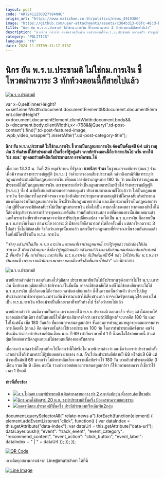```yaml
---
layout: post
code: "ART2411250827Y94NHC"
origin_url: "https://www.matichon.co.th/politics/news_4919380"
image: "https://github.com/user-attachments/assets/c384b313-06fc-48cd-bcc5-73edc00d837a"
title: "นิกร ยัน พ.ร.บ.ประชามติ ไม่ใช่กม.การเงิน ชี้โหวตผ่านวาระ 3 ทักท้วงตอนนี้ก็สายไปแล้ว"
description: "นายนิกร กล่าวว่า ตนมีความเป็นห่วง เพราะอยากให้พ.ร.บ.ประชามติ ออกมาเร็ว จริงๆแล้วไม่อยากให้ชะลอแม้แต่วันเดียว ถ้าเป็นแบบนี้ให้ไปตามเส้นทางดีกว่า"
category: "POLITICS"
language: "th"
date: 2024-11-25T09:11:17.513Z
---
```


# นิกร ยัน พ.ร.บ.ประชามติ ไม่ใช่กม.การเงิน ชี้โหวตผ่านวาระ 3 ทักท้วงตอนนี้ก็สายไปแล้ว

[![พ.ร.บ.ประชามติ](https://www.matichon.co.th/wp-content/uploads/2024/11/maichai1-1.jpg "maichai1")](https://www.matichon.co.th/wp-content/uploads/2024/11/maichai1-1.jpg)

var x=0;self.innerHeight?x=self.innerWidth:document.documentElement&&document.documentElement.clientHeight?x=document.documentElement.clientWidth:document.body&&(x=document.body.clientWidth),x<=768&&jQuery(".td-post-content").find(".td-post-featured-image, .wpb\_video\_wrapper").insertAfter(".ud-post-category-title");

#### **นิกร ยัน พ.ร.บ.ประชามติ ไม่ใช่กม.การเงิน ชี้ หากเป็นกฎหมายการเงิน ต้องเป็นตั้งแต่ปี 64 แล้ว เหตุเงิน 3 พันล้านที่ใช้ทำประชามติ เป็นเรื่องที่รู้อยู่แล้ว หากทักท้วงตอนนี้ถือว่าสายเกินไป หวั่น หากให้ ‘ปธ.กมธ.’ ทุกคณะร่วมตัดสินกับประธานสภา อาจผิดรธน.ได้**

เมื่อเวลา 13.30 น. วันที่ 25 พฤศจิกายน ที่รัฐสภา **นายนิกร จำนง** ในฐานะกรรมาธิการ (กมธ.) ร่วมเพื่อพิจารณาร่างพระราชบัญญัติ (พ.ร.บ.) ว่าด้วยการออกเสียงประชามติ กล่าวถึงกรณีที่มีการระบุว่ากฎหมายประชามติเป็นกฎหมายการเงิน เพื่อลดเวลาพักร่างกฎหมาย 180 วัน ว่า ตนเชื่อว่าร่างกฎหมายประชามติไม่เป็นกฎหมายการเงิน เพราะการสงสัยว่าเป็นกฎหมายการเงินหรือไม่ ร่างพระราชบัญญัติ (พ.ร.บ.) ทั้ง 4 ฉบับที่เสนอเข้ามาตนตรวจสอบดูแล้ว ประธานสภาลงนามชี้ไปแล้วว่า ไม่เป็นกฎหมายการเงิน ซึ่งหลักการในการพิจารณา ตามข้อบังคับการประชุมสภาหากสมมุติว่ามีใครสงสัยหรือประธานมองเห็นเองว่าเป็นกฎหมายการเงิน ก็จะชี้ว่าเป็นกฎหมายการเงิน และเมื่อประธานชี้ว่าเป็นกฎหมายการเงิน ผู้ที่ยื่นอาจจะมีข้อสงสัยว่าไม่เป็นกฎหมายการเงิน เมื่อไม่เป็น ตามกลไกของสภา หากตกลงกันไม่ได้ ก็ต้องเชิญประธานกรรมาธิการทุกคณะมาตัดสิน ร่วมกับประธานสภา แต่ขั้นตอนตรงนั้นมันเลยมาแล้ว และในระหว่างที่เราพิจารณาอาจจะมีการปรับปรุงเปลี่ยนแปลง จากไม่เป็น พ.ร.บ.การเงิน ก็กลายเป็น พ.ร.บ.การเงินขึ้นมา ก่อนจะโหวตวาระ 3 มีข้อสงสัยก็สามารถทำได้อีกครั้งหนึ่ง แต่สภาโหวตวาระ 3 ไปแล้ว ซึ่งไม่มีข้อสงสัย จึงถือว่าเลยจุดนั้นมาแล้ว และเป็นร่างกฎหมายที่พิจารณาเห็นชอบกันหมดแล้ว โดยไม่มีใครชี้ว่าเป็น พ.ร.บ.การเงิน

_“จริงๆ แล้วมันไม่เป็น พ.ร.บ.การเงิน และตอนที่เราทำกฎหมายนี้ เราก็รู้อยู่แล้วว่ามันต้องใช้เงิน จำนวน 3 พันกว่าล้านบาท ซึ่งถือว่ารู้อยู่ก่อนแล้ว แล้วมาแก้ว่าจะเอาสัดส่วนเกณฑ์ออกเสียงประชามติ 2 ชั้นหรือ 1 ชั้น เท่านั้นเอง และถ้าเป็น พ.ร.บ.การเงิน ก็เป็นตั้งแต่ปี 64 แล้ว ไม่ใช่มาเป็น พ.ร.บ.การเงินตอนนี้ เพราะเราแก้เพียงบางมาตรา และเมื่อเสร็จสิ้นชั้นสภาไปแล้ว”_ นายนิกรกล่าว

![พ.ร.บ.ประชามติ](https://www.matichon.co.th/wp-content/uploads/2024/11/S__50929838_0-1.jpg)

นายนิกรกล่าวต่อว่า ตอนที่เสนอไปวุฒิสภา ประธานสภายืนยันไปยังประธานวุฒิสภาว่าไม่ใช่ พ.ร.บ.การเงิน ซึ่งประธานวุฒิสภาก็นำเข้าพิจารณาในชั้นนั้น อาจจะมีข้อสงสัยได้ แต่ก็ไม่มีข้อสงสัยเพราะไม่ใช่ พ.ร.บ.การเงิน เมื่อถึงตอนนี้ถือว่าเลยเวลาข้อสงสัยมาแล้ว ซึ่งในความเห็นส่วนตัว ถ้าเราไปเชิญประธานกรรมาธิการทุกคณะมาร่วมกันพิจารณาแล้วใช้เสียงข้างมาก อาจจะผิดรัฐธรรมนูญได้ เพราะไม่เป็น พ.ร.บ.การเงิน หรือแม้จะเป็นก็เลยเวลาที่จะทักท้วงไป ซึ่งถือว่าสายไปแล้ว

นายนิกรกล่าวว่า ตนมีความเป็นห่วง เพราะอยากให้ พ.ร.บ.ประชามติ ออกมาเร็ว จริงๆ แล้วไม่อยากให้ชะลอแม้แต่วันเดียว ถ้าเป็นแบบนี้ให้ไปตามเส้นทางดีกว่า เพราะถ้ามีปัญหาก็จะบวกอีก 180 วัน และไม่ใช่แค่นั้น เมื่อ 180 วันแล้ว ขั้นตอนการเสนอทูลเกล้าฯ ขั้นตอนการทำกฎหมายลูกของคณะกรรมการการเลือกตั้ง (กกต.) อีก ต่อจากนั้นต้องใช้เวลาประมาณ​ 100 วัน ในการทำประชามติครั้งแรก ตนจึงประเมินว่าน่าจะทำประชามติต้นเดือน ม.ค. ปี 69 เท่ากับเราหายไป 1 ปี ซึ่งตนไม่ได้ชอบแบบนี้ ถ้าแต่สุ่มเสี่ยงต่อการผิดกฎหมายแม้ไม่ชอบตนก็ต้องยอมรับสภาพ

เมื่อถามว่า แสดงว่ามีโอกาสที่จะไปไกลกว่านี้ใช่หรือไม่ นายนิกรกล่าวว่า ตนเชื่อว่าการทำประชามติครั้งแรกอย่างไรก็ผ่านเพราะใช้รูปแบบอย่างง่ายของ ส.ส. ก็จะไปลงประชามติปลายปี 68 หรือต้นปี 69 แต่น่าจะเป็นต้นปี 69 มากกว่า ไม่มีทางหลีกเลี่ยง เพราะเมื่อพักร่างไว้ 180 วัน บวกกับทำประชามติอีก 3 เดือน รวมเป็น 9 เดือน ฉะนั้น รวมช่วงรอยต่อและการเสนอทูลเกล้าฯ ก็ใช้เวลาพอสมควร ก็เชื่อว่าใช้เวลา 1 ปีพอดี

#### ข่าวที่เกี่ยวข้อง

*   [![](https://www.matichon.co.th/wp-content/uploads/2024/11/LINE_ALBUM78.jpg)ส.ว.ไม่ถอย เกณฑ์ประชามติ แม้แต่ทางสายกลาง ทำ 2 สภาจ่อหักวุ่น ตั้งสสร.ส่อเป็นหมัน](https://www.matichon.co.th/politics/news_4906487)
*   [![](https://www.matichon.co.th/wp-content/uploads/2024/11/nlkorm1.jpg)นิกร คาดได้ข้อสรุป 20 พ.ย. ชงทำประชามติชั้นครึ่ง ป้องครหาความชอบธรรม](https://www.matichon.co.th/politics/news_4904496)
*   [![](https://www.matichon.co.th/wp-content/uploads/2024/11/ภป-ถอดรหัสกม.ประชามติ.jpg)ถอดรหัสกม.ประชามติ1ชั้นครึ่ง ประนีประนอมหรือเดิมพัน2กลุ่ม](https://www.matichon.co.th/politics/news_4890587)

document.querySelectorAll(".relate-news a").forEach(function(element) { element.addEventListener("click", function() { var dataIndex = this.getAttribute("data-index"); var dataUrl = this.getAttribute("data-url"); dataLayer.push({ "event": "track\_event", "event\_category": "recommend\_content", "event\_action": "click\_button", "event\_label": dataIndex + " | " + dataUrl }); }); });

[![QR Code](https://www.matichon.co.th/wp-content/uploads/2023/07/wob1371z.jpg)](https://lin.ee/ht0nDxX)

เกาะติดทุกสถานการณ์จาก Line@matichon ได้ที่นี่

[![Line Image](https://www.matichon.co.th/wp-content/uploads/2023/07/th.png)](https://lin.ee/ht0nDxX)